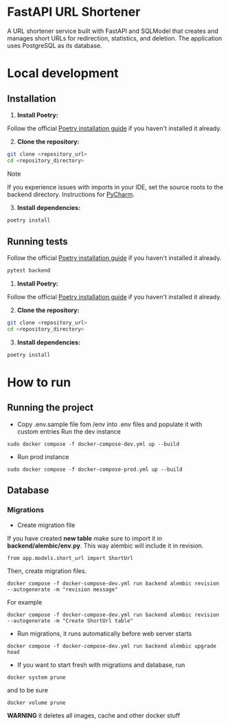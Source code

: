 # FastAPI URL Shortener

A URL shortener service built with FastAPI and SQLModel that creates and manages short URLs for redirection, statistics,
and deletion. The application uses PostgreSQL as its database.

# Local development

## Installation

1. **Install Poetry:**

Follow the official [Poetry installation guide](https://python-poetry.org/docs/#installation) if you haven't
installed it already.

2. **Clone the repository:**

```bash
git clone <repository_url>
cd <repository_directory>
```

> [!NOTE]
> If you experience issues with imports in your IDE, set the source roots to the backend directory. Instructions
> for [PyCharm](https://www.jetbrains.com/help/pycharm/configuring-project-structure.html).

3. **Install dependencies:**

```bash
poetry install
```

## Running tests

Follow the official [Poetry installation guide](https://python-poetry.org/docs/#installation) if you haven't
installed it already.

```bash
pytest backend
```

1. **Install Poetry:**

Follow the official [Poetry installation guide](https://python-poetry.org/docs/#installation) if you haven't
installed it already.

2. **Clone the repository:**

```bash
git clone <repository_url>
cd <repository_directory>
```

3. **Install dependencies:**

```bash
poetry install
```

# How to run

## Running the project

- Copy .env.sample file fom /env into .env files and populate it with custom entries Run the dev instance

`sudo docker compose -f docker-compose-dev.yml up --build`

- Run prod instance

`sudo docker compose -f docker-compose-prod.yml up --build`

## Database

### Migrations

- Create migration file

If you have created **new table** make sure to import it in **backend/alembic/env.py**. This way alembic will
include it in revision.

`from app.models.short_url import ShortUrl`

Then, create migration files.

`docker compose -f docker-compose-dev.yml run backend alembic revision --autogenerate -m "revision message"`

For example

`docker compose -f docker-compose-dev.yml run backend alembic revision --autogenerate -m "Create ShortUrl table"`

- Run migrations, it runs automatically before web server starts

`docker compose -f docker-compose-dev.yml run backend alembic upgrade head`

- If you want to start fresh with migrations and database, run

`docker system prune`

and to be sure

`docker volume prune`

**WARNING** it deletes all images, cache and other docker stuff

